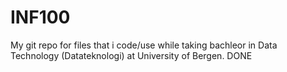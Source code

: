 # INF100
My git repo for files that i code/use while taking bachleor in Data Technology (Datateknologi) at University of Bergen.
DONE
